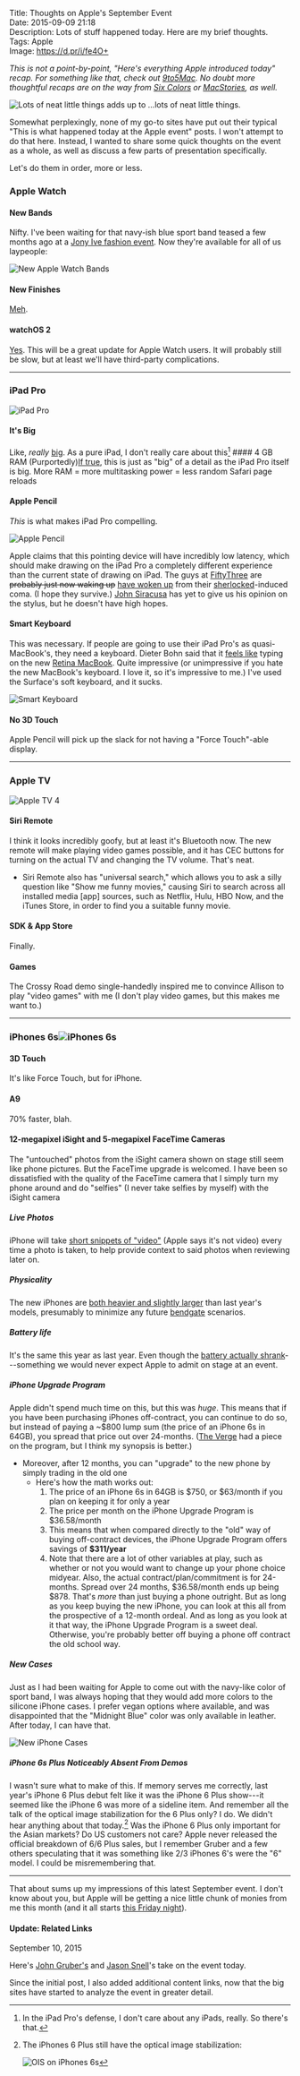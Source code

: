 Title: Thoughts on Apple's September Event  
Date: 2015-09-09 21:18  
Description: Lots of stuff happened today. Here are my brief thoughts.  
Tags: Apple  
Image: https://d.pr/i/fe4O+  

*This is not a point-by-point, "Here's *everything* Apple introduced today" recap. For something like that, check out [9to5Mac][1]. No doubt more thoughtful recaps are on the way from [Six Colors][2] or [MacStories][3], as well.*
<!-- {em:.topstory) -->

![Lots of neat little things adds up to ...lots of neat little things.][4]

Somewhat perplexingly, none of my go-to sites have put out their typical "This is what happened today at the Apple event" posts. I won't attempt to do that here. Instead, I wanted to share some quick thoughts on the event as a whole, as well as discuss a few parts of  presentation specifically.

Let's do them in order, more or less.

### Apple Watch

#### New Bands 

Nifty. I've been waiting for that navy-ish blue sport band teased a few months ago at a [Jony Ive fashion event][5]. Now they're available for all of us laypeople:

![New Apple Watch Bands][6]
	
#### New Finishes

[Meh][7].
	
#### watchOS 2

[Yes][8]. This will be a great update for Apple Watch users. It will probably still be slow, but at least we'll have third-party complications.
	
***
<!-- {.long} -->

### iPad Pro

![iPad Pro][9]

#### It's Big

Like, *really* [big][10]. As a pure iPad, I don't really care about this[^1]	#### 4 GB RAM (Purportedly)[If true][11], this is just as "big" of a detail as the iPad Pro itself is big. More RAM = more multitasking power = less random Safari page reloads
	
#### Apple Pencil 

*This* is what makes iPad Pro compelling.

![Apple Pencil][12]

Apple claims that this pointing device will have incredibly low latency, which should make drawing on the iPad Pro a completely different experience than the current state of drawing on iPad. The guys at [FiftyThree][13] are <del>probably just now waking up</del> [have woken up][14] from their [sherlocked][15]-induced coma. (I hope they survive.) [John Siracusa][16] has yet to give us his opinion on the stylus, but he doesn't have high hopes. 

#### Smart Keyboard

This was necessary. If people are going to use their iPad Pro's as quasi-MacBook's, they need a keyboard. Dieter Bohn said that it [feels like][17] typing on the new [Retina MacBook][18]. Quite impressive (or unimpressive if you hate the new MacBook's keyboard. I love it, so it's impressive to me.) I've used the Surface's soft keyboard, and it sucks. 

![Smart Keyboard][19]
	
#### No 3D Touch

Apple Pencil will pick up the slack for not having a "Force Touch"-able display.
	
***
<!-- {.long} -->

### Apple TV

![Apple TV 4][20]

#### Siri Remote

I think it looks incredibly goofy, but at least it's Bluetooth now. The new remote will make playing video games possible, and it has CEC buttons for turning on the actual TV and changing the TV volume. That's neat.

* Siri Remote also has "universal search," which allows you to ask a silly question like "Show me funny movies," causing Siri to search across all installed media [app] sources, such as Netflix, Hulu, HBO Now, and the iTunes Store, in order to find you a suitable funny movie.

#### SDK & App Store

Finally.

#### Games

The Crossy Road demo single-handedly inspired me to convince Allison to play "video games" with me (I don't play video games, but this makes me want to.)

***
<!-- {.long} -->

### iPhones 6s![iPhones 6s][21]

#### 3D Touch

It's like Force Touch, but for iPhone.
	
#### A9 

70% faster, blah.
	
#### 12-megapixel iSight and 5-megapixel FaceTime Cameras

The "untouched" photos from the iSight camera shown on stage still seem like phone pictures. But the FaceTime upgrade is welcomed. I have been so dissatisfied with the quality of the FaceTime camera that I simply turn my phone around and do "selfies" (I never take selfies by myself) with the iSight camera
	
##### Live Photos
	
iPhone will take [short snippets of "video"][22] (Apple says it's not video) every time a photo is taken, to help provide context to said photos when reviewing later on.
		
##### Physicality

The new iPhones are [both heavier and slightly larger][23] than last year's models, presumably to minimize any future [bendgate][24] scenarios.
	
##### Battery life

It's the same this year as last year. Even though the [battery actually shrank][25]---something we would never expect Apple to admit on stage at an event.
	
##### iPhone Upgrade Program

Apple didn't spend much time on this, but this was *huge*. This means that if you have been purchasing iPhones off-contract, you can continue to do so, but instead of paying a ~$800 lump sum (the price of an iPhone 6s in 64GB), you spread that price out over 24-months. ([The Verge][26] had a piece on the program, but I think my synopsis is better.)
	
* Moreover, after 12 months, you can "upgrade" to the new phone by simply trading in the old one
	* Here's how the math works out:
		1. The price of an iPhone 6s in 64GB is $750, or $63/month if you plan on keeping it for only a year
		2. The price per month on the iPhone Upgrade Program is $36.58/month
		3. This means that when compared directly to the "old" way of buying off-contract devices, the iPhone Upgrade Program offers savings of **$311/year**
		4. Note that there are a lot of other variables at play, such as whether or not you would want to change up your phone choice midyear. Also, the actual contract/plan/commitment is for 24-months. Spread over 24 months, $36.58/month ends up being $878. That's *more* than just buying a phone outright. But as long as you keep buying the new iPhone, you can look at this all from the prospective of a 12-month ordeal. And as long as you look at it that way, the iPhone Upgrade Program is a sweet deal. Otherwise, you're probably better off buying a phone off contract the old school way.

##### New Cases

Just as I had been waiting for Apple to come out with the navy-like color of sport band, I was always hoping that they would add more colors to the silicone iPhone cases. I prefer vegan options where available, and was disappointed that the "Midnight Blue" color was only available in leather. After today, I can have that.

![New iPhone Cases][27]

##### iPhone 6s Plus Noticeably Absent From Demos

I wasn't sure what to make of this. If memory serves me correctly, last year's iPhone 6 Plus debut felt like it was the iPhone 6 Plus show---it seemed like the iPhone 6 was more of a sideline item. And remember all the talk of the optical image stabilization for the 6 Plus only? I do. We didn't hear anything about that today.[^2] Was the iPhone 6 Plus only important for the Asian markets? Do US customers not care? Apple never released the official breakdown of 6/6 Plus sales, but I remember Gruber and a few others speculating that it was something like 2/3 iPhones 6's were the "6" model. I could be misremembering that.

***

That about sums up my impressions of this latest September event. I don't know about you, but Apple will be getting a nice little chunk of monies from me this month (and it all starts [this Friday night][28]).

<aside class="update">

#### Update: Related Links

September 10, 2015
<!-- {.updatetime} -->

Here's [John Gruber's][29] and [Jason Snell][30]'s take on the event today.

Since the initial post, I also added additional content links, now that the big sites have started to analyze the event in greater detail.
	
</aside>

[^1]: In the iPad Pro's defense, I don't care about any iPads, really. So there's that.
[^2]: The iPhones 6 Plus still have the optical image stabilization:
	
	![OIS on iPhones 6s][a]

[a]: https://d.pr/i/xeoY+ "Optical Image Stabilization on the iPhones 6s"

[1]: http://9to5mac.com/ "9to5Mac"
[2]: http://sixcolors.com/ "Six Colors"
[3]: http://macstories.net "MacStories"
[4]: https://d.pr/i/fe4O+ "Hey Siri"
[5]: http://9to5mac.com/2015/04/17/milan-event-new-bands/ "9to5Mac on new Apple Watch bands"
[6]: https://d.pr/i/1dwWv+ "New Apple Watch Bands"
[7]: http://9to5mac.com/2015/09/09/apple-watch-sport-collection-adds-gold-anodized-models-ahead-of-holiday-season/ "9to5Mac on new Apple Watch Sport models"
[8]: http://www.techradar.com/us/news/wearables/apple-watch-os-2-release-date-news-and-features-1296413 "watchOS 2 release date"
[9]: https://d.pr/i/1hnCA+ "iPad Pro"
[10]: http://www.theverge.com/2015/9/9/9290361/hands-on-with-apples-new-ipad-pro "The Verge hands-on  with iPad Pro"
[11]: http://9to5mac.com/2015/09/10/ipad-pro-4gb-ram/ "9to5Mac: iPad Pro has 4GB RAM"
[12]: https://d.pr/i/FNOQ+ "Apple Pencil"
[13]: http://www.fiftythree.com/pencil "Pencil by FiftyThree"
[14]: http://www.theverge.com/2015/9/9/9297683/pencil-ipad-fifty-three-apple-event-comment "The Verge on multiple pencils"
[15]: http://www.urbandictionary.com/define.php?term=sherlocked&defid=5195210 "Urban Dictionary on 'sherlocking'"
[16]: http://hypercritical.co/2013/02/08/dont-stop-thinking-about-tomorrow "John Siracusa on the future of computing"
[17]: http://www.youtube.com/watch?v=HJscglIPqmw "The Verge's iPad Pro hands-on video"
[18]: http://sixcolors.com/post/2015/04/the-new-macbook-a-reviewers-notebook/ "Jason Snell reviews the 2015 Retina MacBook"
[19]: https://d.pr/i/1aq7x+ "Smart Keyboard"
[20]: https://d.pr/i/15MWZ+ "Apple TV"
[21]: https://d.pr/i/1f2Mp+ "iPhones 6s"
[22]: http://www.theverge.com/2015/9/10/9300055/live-photos-could-change-photography "The Verge on Live Photos"
[23]: http://www.theverge.com/2015/9/9/9273979/apple-iphone-6s-plus-bend-aluminum-7000-series "The Verge: iPhone 6s bendable?"
[24]: http://www.theverge.com/2014/9/25/6844943/apple-says-iphone-bending-extremely-rare "The Verge on 'Bendgate'"
[25]: http://9to5mac.com/2015/09/10/phone-6s-battery-life-smaller-not-shorter/ "9to5Mac on less battery life for iPhones 6s"
[26]: http://www.theverge.com/2015/9/9/9277775/new-apple-iphone-6s-price-cost-carriers "The Verge on iPhone 6s costs"
[27]: https://d.pr/i/1lDaJ+ "New iPhone Cases"
[28]: http://9to5mac.com/2015/09/10/pre-order-iphone-6s/ "9to5Mac on how to order the new iPhones"
[29]: http://daringfireball.net/2015/09/thoughts_and_observations_on_todays_hey_siri_event "John Gruber's take"
[30]: http://sixcolors.com/post/2015/09/notebook-apples-newest-product-announcements/ "Jason Snell's take"